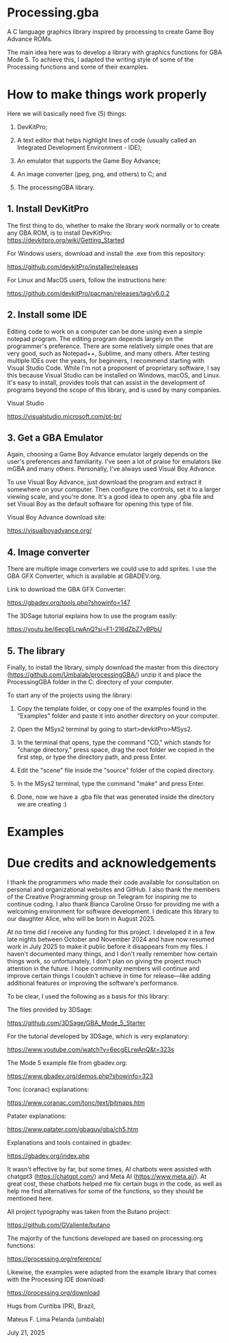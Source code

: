 # Processing.gba
A C language graphics library inspired by processing to create Game Boy Advance ROMs.

The main idea here was to develop a library with graphics functions for GBA Mode 5. To achieve this, I adapted the writing style of some of the Processing functions and some of their examples.

# How to make things work properly

Here we will basically need five (5) things:

1. DevKitPro;

2. A text editor that helps highlight lines of code (usually called an Integrated Development Environment - IDE);

3. An emulator that supports the Game Boy Advance;

4. An image converter (jpeg, png, and others) to C; and

5. The processingGBA library.

## 1. Install DevKitPro

The first thing to do, whether to make the library work normally or to create any GBA ROM, is to install DevKitPro:
https://devkitpro.org/wiki/Getting_Started

For Windows users, download and install the .exe from this repository:

https://github.com/devkitPro/installer/releases

For Linux and MacOS users, follow the instructions here:

https://github.com/devkitPro/pacman/releases/tag/v6.0.2

## 2. Install some IDE
Editing code to work on a computer can be done using even a simple notepad program. The editing program depends largely on the programmer's preference. There are some relatively simple ones that are very good, such as Notepad++, Sublime, and many others. After testing multiple IDEs over the years, for beginners, I recommend starting with Visual Studio Code. While I'm not a proponent of proprietary software, I say this because Visual Studio can be installed on Windows, macOS, and Linux. It's easy to install, provides tools that can assist in the development of programs beyond the scope of this library, and is used by many companies.

Visual Studio

https://visualstudio.microsoft.com/pt-br/

## 3. Get a GBA Emulator
Again, choosing a Game Boy Advance emulator largely depends on the user's preferences and familiarity. I've seen a lot of praise for emulators like mGBA and many others. Personally, I've always used Visual Boy Advance.

To use Visual Boy Advance, just download the program and extract it somewhere on your computer. Then configure the controls, set it to a larger viewing scale, and you're done. It's a good idea to open any .gba file and set Visual Boy as the default software for opening this type of file.

Visual Boy Advance download site:

https://visualboyadvance.org/

## 4. Image converter
There are multiple image converters we could use to add sprites. I use the GBA GFX Converter, which is available at GBADEV.org.

Link to download the GBA GFX Converter:

https://gbadev.org/tools.php?showinfo=147

The 3DSage tutorial explains how to use the program easily:

https://youtu.be/6ecgELrwAnQ?si=F1-216dZbZ7yBPbU

## 5. The library
Finally, to install the library, simply download the master from this directory (https://github.com/Umbalab/processingGBA/) unzip it and place the ProcessingGBA folder in the C: directory of your computer.

To start any of the projects using the library:
1. Copy the template folder, or copy one of the examples found in the "Examples" folder and paste it into another directory on your computer.

2. Open the MSys2 terminal by going to start>devkitPro>MSys2.

3. In the terminal that opens, type the command "CD," which stands for "change directory," press space, drag the root folder we copied in the first step, or type the directory path, and press Enter.

4. Edit the "scene" file inside the "source" folder of the copied directory.

5. In the MSys2 terminal, type the command "make" and press Enter.

6. Done, now we have a .gba file that was generated inside the directory we are creating :)

# Examples


# Due credits and acknowledgements

I thank the programmers who made their code available for consultation on personal and organizational websites and GitHub. I also thank the members of the Creative Programming group on Telegram for inspiring me to continue coding. I also thank Bianca Caroline Orsso for providing me with a welcoming environment for software development. I dedicate this library to our daughter Alice, who will be born in August 2025.

At no time did I receive any funding for this project. I developed it in a few late nights between October and November 2024 and have now resumed work in July 2025 to make it public before it disappears from my files. I haven't documented many things, and I don't really remember how certain things work, so unfortunately, I don't plan on giving the project much attention in the future. I hope community members will continue and improve certain things I couldn't achieve in time for release—like adding additional features or improving the software's performance.

To be clear, I used the following as a basis for this library:

The files provided by 3DSage:

https://github.com/3DSage/GBA_Mode_5_Starter

For the tutorial developed by 3DSage, which is very explanatory:

https://www.youtube.com/watch?v=6ecgELrwAnQ&t=323s

The Mode 5 example file from gbadev.org:

https://www.gbadev.org/demos.php?showinfo=323

Tonc (coranac) explanations:

https://www.coranac.com/tonc/text/bitmaps.htm

Patater explanations:

https://www.patater.com/gbaguy/gba/ch5.htm

Explanations and tools contained in gbadev:

https://gbadev.org/index.php

It wasn't effective by far, but some times, AI chatbots were assisted with chatgpt3 (https://chatgpt.com/) and Meta AI (https://www.meta.ai/). At great cost, these chatbots helped me fix certain bugs in the code, as well as help me find alternatives for some of the functions, so they should be mentioned here.

All project typography was taken from the Butano project:

https://github.com/GValiente/butano

The majority of the functions developed are based on processing.org functions:

https://processing.org/reference/

Likewise, the examples were adapted from the example library that comes with the Processing IDE download:

https://processing.org/download



Hugs from Curitiba (PR), Brazil,

Mateus F. Lima Pelanda (umbalab)

July 21, 2025
